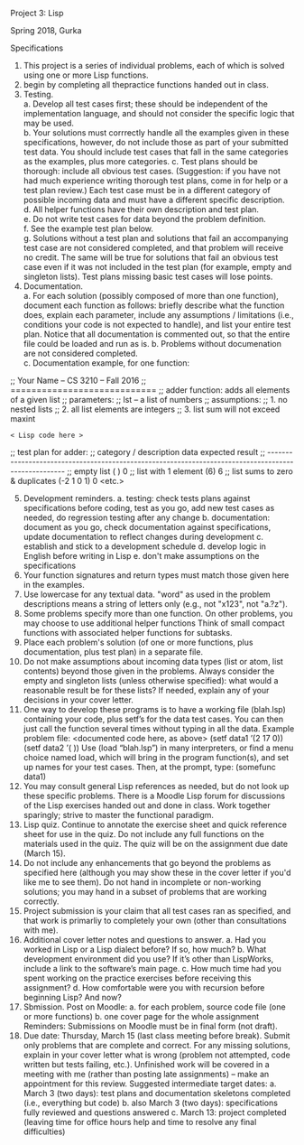 Project 3: Lisp

Spring 2018, Gurka

Specifications
1.	This project is a series of individual problems, each of which is solved using one or more Lisp functions.
2.	begin by completing all thepractice functions handed out in class.
3.	Testing.  
a.	Develop all test cases first; these should be independent of the implementation language, and should not consider the specific logic that may be used.  
b.	Your solutions must corrrectly handle all the examples given in these specifications, however, do not include those as part of your submitted test data.  You should include test cases that fall in the same categories as the examples, plus more categories.
c.	Test plans should be thorough: include all obvious test cases.  (Suggestion: if you have not had much experience writing thorough test plans, come in for help or a test plan review.)  Each test case must be in a different category of possible incoming data and must have a different specific description.    
d.	All helper functions have their own description and test plan.  
e.	Do not write test cases for data beyond the problem definition.  
f.	See the example test plan below.  
g.	Solutions without a test plan and solutions that fail an accompanying test case are not considered completed, and that problem will receive no credit.  The same will be true for solutions that fail an obvious test case even if it was not included in the test plan (for example, empty and singleton lists).  Test plans missing basic test cases will lose points.
4.	Documentation.  
a.	For each solution (possibly composed of more than one function), document each function as follows: briefly describe what the function does, explain each parameter, include any assumptions / limitations (i.e., conditions your code is not expected to handle), and list your entire test plan.  Notice that all documentation is commented out, so that the entire file could be loaded and run as is. 
b.	Problems without documenation are not considered completed.  
c.	Documentation example, for one function:

;;  Your Name – CS 3210 – Fall 2016
;;  ============================
;;  adder function: adds all elements of a given list
;;  parameters:
;;       lst – a list of numbers
;;  assumptions:
;;       1. no nested lists
;;       2. all list elements are integers
;;       3. list sum will not exceed maxint

	< Lisp code here >

;;  test plan for adder:
;;  category / description		data		expected result
               	;;  ----------------------------------------------------------------------------------------------------
		;;  empty list				( )	   	       0
		;;  list with 1 element		(6)		       6
		;;  list sums to zero & duplicates	(-2 1 0 1)	       0
				<etc.>

5.	Development reminders.
a.	testing: check tests plans against specifications before coding, test as you go, add new test cases as needed, do regression testing after any change
b.	documentation: document as you go, check documentation against specifications, update documentation to reflect changes during development
c.	establish and stick to a development schedule
d.	develop logic in English before writing in Lisp
e.	don't make assumptions on the specifications
6.	Your function signatures and return types must match those given here in the examples.
7.	Use lowercase for any textual data.  "word" as used in the problem descriptions means a string of letters only (e.g., not "x123", not "a.?z").
8.	Some problems specify more than one function.  On other problems, you may choose to use additional helper functions  Think of small compact functions with associated helper functions for subtasks.   
9.	Place each problem's solution (of one or more functions, plus documentation, plus test plan) in a separate file.
10.	Do not make assumptions about incoming data types (list or atom, list contents) beyond those given in the problems. Always consider the empty and singleton lists (unless otherwise specified): what would a reasonable result be for these lists?  If needed, explain any of your decisions in your cover letter.
11.	One way to develop these programs is to have a working file (blah.lsp) containing your code, plus setf’s for the data test cases.  You can then just call the function several times without typing in all the data.  Example problem file:
<documented code here, as above>
(setf  data1  ’(2 17 0))
(setf  data2  ’( ))
      Use (load “blah.lsp”) in many interpreters, or find a menu choice named load, which will bring in the program function(s), and set up names for your test cases.  Then, at the prompt, type:
			(somefunc data1)
12.	You may consult general Lisp references as needed, but do not look up these specific problems.  There is a Moodle Lisp forum for discussions of the Lisp exercises handed out and done in class.  Work together sparingly; strive to master the functional paradigm.  
13.	Lisp quiz.  Continue to annotate the exercise sheet and quick reference sheet for use in the quiz.  Do not include any full functions on the materials used in the quiz.  The quiz will be on the assignment due date (March 15).
14.	Do not include any enhancements that go beyond the problems as specified here (although you may show these in the cover letter if you'd like me to see them).  Do not hand in incomplete or non-working solutions; you may hand in a subset of problems that are working correctly.
15.	Project submission is your claim that all test cases ran as specified, and that work is primarliy to completely your own (other than consultations with me).  
16.	Additional cover letter notes and questions to answer.
a.	Had you worked in Lisp or a Lisp dialect before?  If so, how much?
b.	What development environment did you use?  If it’s other than LispWorks, include a link to the software’s main page.
c.	How much time had you spent working on the practice exercises before receiving this assignment?
d.	How comfortable were you with recursion before beginning Lisp?  And now?
17.	Sbmission.  Post on Moodle:
a.	for each problem, source code file (one or more functions)
b.	one cover page for the whole assignment
Reminders: Submissions on Moodle must be in final form (not draft).
18.	Due date: Thursday, March 15 (last class meeting before break).  Submit only problems that are complete and correct.  For any missing solutions, explain in your cover letter what is wrong (problem not attempted, code written but tests failing, etc.).  Unfinished work will be covered in a meeting with me (rather than posting late assignments) – make an appointment for this review.  Suggested intermediate target dates: 
a.	March 3 (two days): test plans and documentation skeletons completed (i.e., everything but code)
b.	also March 3 (two days): specifications fully reviewed and questions answered
c.	March 13: project completed (leaving time for office hours help and time to resolve any final difficulties)


